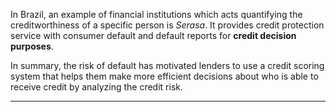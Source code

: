 In Brazil, an example of financial institutions which acts quantifying the creditworthiness of a specific person is *Serasa*. It provides credit protection service with consumer default and default reports for **credit decision purposes**.

In summary, the risk of default has motivated lenders to use a credit scoring system that helps them make more efficient decisions about who is able to receive credit by analyzing the credit risk. 

---